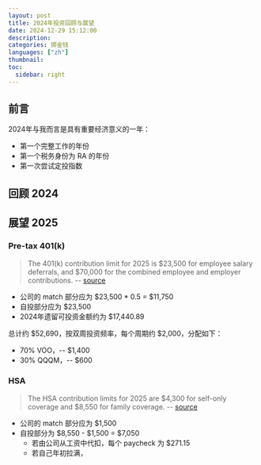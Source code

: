 ```yaml
---
layout: post
title: 2024年投资回顾与展望
date: 2024-12-29 15:12:00
description: 
categories: 掷金钱
languages: ["zh"]
thumbnail:
toc:
  sidebar: right
---
```


## 前言

2024年与我而言是具有重要经济意义的一年：
- 第一个完整工作的年份
- 第一个税务身份为 RA 的年份
- 第一次尝试定投指数

## 回顾 2024


## 展望 2025
### Pre-tax 401(k)
> The 401(k) contribution limit for 2025 is $23,500 for employee salary deferrals, and $70,000 for the combined employee and employer contributions.
> -- [source](https://www.fidelity.com/learning-center/smart-money/401k-contribution-limits#:~:text=401(k)%20contribution%20limits%20for%202025,%247%2C500%20in%20catch%2Dup%20contributions.)

- 公司的 match 部分应为 $23,500 * 0.5 = $11,750
- 自投部分应为 $23,500
- 2024年遗留可投资金额约为 $17,440.89

总计约 $52,690，按双周投资频率，每个周期约 $2,000，分配如下：
- 70% VOO，-- $1,400
- 30% QQQM，-- $600 

### HSA
> The HSA contribution limits for 2025 are $4,300 for self-only coverage and $8,550 for family coverage.
> -- [source](https://www.fidelity.com/learning-center/smart-money/hsa-contribution-limits)

- 公司的 match 部分应为 $1,500
- 自投部分为 $8,550 - $1,500 = $7,050
  - 若由公司从工资中代扣，每个 paycheck 为 $271.15
  - 若自己年初拉满，